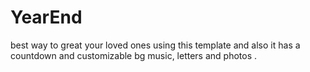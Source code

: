 # YearEnd
best way to great your loved ones using this template and also it has a countdown and customizable bg music, letters and photos .
